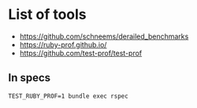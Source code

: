 # List of tools

- https://github.com/schneems/derailed_benchmarks
- https://ruby-prof.github.io/
- https://github.com/test-prof/test-prof

## In specs

`TEST_RUBY_PROF=1 bundle exec rspec`